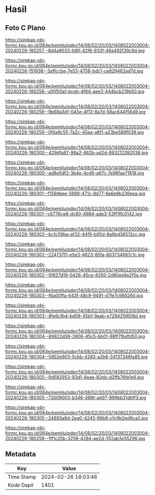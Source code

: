 # Hasil

## Foto C Plano

https://sirekap-obj-formc.kpu.go.id/064e/pemilu/pdpr/14/08/02/20/03/1408022003004-20240226-180257--8d4a9033-fd6f-42f6-933f-46a492f39c8d.jpg

https://sirekap-obj-formc.kpu.go.id/064e/pemilu/pdpr/14/08/02/20/03/1408022003004-20240226-151938--3affccbe-7e53-4758-bdc1-ce829462ad7d.jpg

https://sirekap-obj-formc.kpu.go.id/064e/pemilu/pdpr/14/08/02/20/03/1408022003004-20240226-180258--a10f50a1-bceb-4f64-aee3-444bcb219b50.jpg

https://sirekap-obj-formc.kpu.go.id/064e/pemilu/pdpr/14/08/02/20/03/1408022003004-20240226-180259--9b68a3d1-045e-4f13-8a7d-58ac644f5649.jpg

https://sirekap-obj-formc.kpu.go.id/064e/pemilu/pdpr/14/08/02/20/03/1408022003004-20240226-180259--0f4a9c55-7a2c-45ea-a6f1-a23be589f039.jpg

https://sirekap-obj-formc.kpu.go.id/064e/pemilu/pdpr/14/08/02/20/03/1408022003004-20240226-180300--429dfa87-98a2-462b-ad2d-863212392038.jpg

https://sirekap-obj-formc.kpu.go.id/064e/pemilu/pdpr/14/08/02/20/03/1408022003004-20240226-180300--ad8e5df2-3b4e-4cd9-a67c-7e96fae71818.jpg

https://sirekap-obj-formc.kpu.go.id/064e/pemilu/pdpr/14/08/02/20/03/1408022003004-20240226-180301--f159dbee-5689-471c-8d77-6a6e8b236eea.jpg

https://sirekap-obj-formc.kpu.go.id/064e/pemilu/pdpr/14/08/02/20/03/1408022003004-20240226-180301--c6776ce8-dc80-4984-ade3-53ff1ffc0142.jpg

https://sirekap-obj-formc.kpu.go.id/064e/pemilu/pdpr/14/08/02/20/03/1408022003004-20240226-180302--bc1c59ba-af32-44f9-b05d-8a6bd36512cc.jpg

https://sirekap-obj-formc.kpu.go.id/064e/pemilu/pdpr/14/08/02/20/03/1408022003004-20240226-180302--224737f1-e5e3-4623-85fa-603734667c1c.jpg

https://sirekap-obj-formc.kpu.go.id/064e/pemilu/pdpr/14/08/02/20/03/1408022003004-20240226-180302--0f827d19-0426-45ce-8350-2d80ee8e2f5e.jpg

https://sirekap-obj-formc.kpu.go.id/064e/pemilu/pdpr/14/08/02/20/03/1408022003004-20240226-180303--f6a00ffa-643f-48c9-9491-d7fe7c989260.jpg

https://sirekap-obj-formc.kpu.go.id/064e/pemilu/pdpr/14/08/02/20/03/1408022003004-20240226-180303--8fe6cfb4-bd08-45b1-9aab-e728425f608d.jpg

https://sirekap-obj-formc.kpu.go.id/064e/pemilu/pdpr/14/08/02/20/03/1408022003004-20240226-180304--89822d36-3906-45c5-bb01-98ff7fbdfd50.jpg

https://sirekap-obj-formc.kpu.go.id/064e/pemilu/pdpr/14/08/02/20/03/1408022003004-20240226-180304--5852e903-5cbb-4283-a2b6-34137246fa85.jpg

https://sirekap-obj-formc.kpu.go.id/064e/pemilu/pdpr/14/08/02/20/03/1408022003004-20240226-180305--9d582953-93d1-4eae-82eb-d3ffb76fe1e6.jpg

https://sirekap-obj-formc.kpu.go.id/064e/pemilu/pdpr/14/08/02/20/03/1408022003004-20240226-180305--73009003-b346-488f-a497-899bb31dbff3.jpg

https://sirekap-obj-formc.kpu.go.id/064e/pemilu/pdpr/14/08/02/20/03/1408022003004-20240226-180305--24893a9d-2ea0-4245-96b8-cfc9b2ed8ca0.jpg

https://sirekap-obj-formc.kpu.go.id/064e/pemilu/pdpr/14/08/02/20/03/1408022003004-20240226-180258--1ff1c20b-3258-4284-ae2d-352ab3e55296.jpg


## Metadata

| Key        | Value               |
| ---------- | ------------------- |
| Time Stamp | 2024-02-26 18:03:46 |
| Kode Dapil | 1401                |




